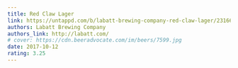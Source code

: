 ```yaml
---
title: Red Claw Lager
link: https://untappd.com/b/labatt-brewing-company-red-claw-lager/2316637/
authors: Labatt Brewing Company
authors_link: http://labatt.com/
# cover: https://cdn.beeradvocate.com/im/beers/7599.jpg
date: 2017-10-12
rating: 3.25
---
```

